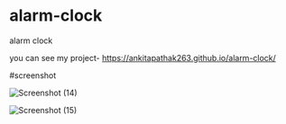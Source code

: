 # alarm-clock
alarm clock


you can see my project- https://ankitapathak263.github.io/alarm-clock/

#screenshot

![Screenshot (14)](https://user-images.githubusercontent.com/73652228/236616444-676d933e-c342-440a-bd2a-fc4f3836836a.png)


![Screenshot (15)](https://user-images.githubusercontent.com/73652228/236616455-2a609bda-70fb-493e-94e9-0af5cc339247.png)

